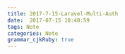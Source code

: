 ```yaml
---
title: 2017-7-15-Laravel-Multi-Auth
date:  2017-07-15 10:40:59
tags: Note
categories: Note
grammar_cjkRuby: true
---
```

